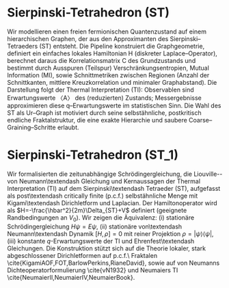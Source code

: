 # Sierpinski-Tetrahedron (ST)

Wir modellieren einen freien fermionischen Quantenzustand auf einem hierarchischen Graphen,
der aus den Approximanten des Sierpinski–Tetraeders (ST) entsteht. Die Pipeline konstruiert
die Graphgeometrie, definiert ein einfaches lokales Hamiltonian H (diskreter Laplace–Operator),
berechnet daraus die Korrelationsmatrix C des Grundzustands und bestimmt durch Ausspuren
(Teilspur) Verschränkungsentropien, Mutual Information (MI), sowie Schnittmetriken zwischen
Regionen (Anzahl der Schnittkanten, mittlere Kreuzkorrelation und minimaler Graphabstand).
Die Darstellung folgt der Thermal Interpretation (TI): Observablen sind Erwartungswerte 〈A〉 des
(reduzierten) Zustands; Messergebnisse approximieren diese q–Erwartungswerte im statistischen
Sinn. Die Wahl des ST als Ur–Graph ist motiviert durch seine selbstähnliche, postkritisch endliche
Fraktalstruktur, die eine exakte Hierarchie und saubere Coarse–Graining–Schritte erlaubt.

# Sierpinski-Tetrahedron (ST_1)

Wir formalisierten die zeitunabhängige Schrödingergleichung, die Liouville--von Neumann\textendash Gleichung und Kernaussagen der Thermal Interpretation (TI) auf dem Sierpinski\textendash Tetraeder (ST), aufgefasst als post\textendash critically finite (p.c.f.) selbstähnliche Menge mit Kigami\textendash Dirichletform und Laplacian. Der Hamiltonoperator wird als $H=-\frac{\hbar^2}{2m}\Delta_{ST}+V$ definiert (geeignete Randbedingungen an $V_0$). Wir zeigen die Äquivalenz: (i) stationäre Schrödingergleichung $H\psi=E\psi$, (ii) stationäre von\textendash Neumann\textendash Dynamik $[H,\rho]=0$ mit reiner Projektion $\rho=|\psi\rangle\langle\psi|$, (iii) konstante $q$-Erwartungswerte der TI und Ehrenfest\textendash Gleichungen. Die Konstruktion stützt sich auf die Theorie lokaler, stark abgeschlossener Dirichletformen auf p.c.f.\ Fraktalen \cite{KigamiAOF,FOT,BarlowPerkins,RianeDavid}, sowie auf von Neumanns Dichteoperatorformulierung \cite{vN1932} und Neumaiers TI \cite{NeumaierII,NeumaierIV,NeumaierBook}.
